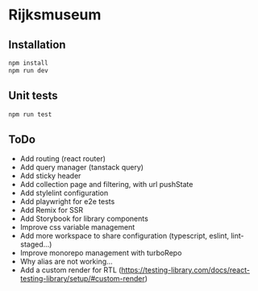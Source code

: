 # Rijksmuseum


## Installation

```javascript
npm install
npm run dev
```

## Unit tests

```javascript
npm run test
```

## ToDo

- Add routing (react router)
- Add query manager (tanstack query)
- Add sticky header
- Add collection page and filtering, with url pushState
- Add stylelint configuration
- Add playwright for e2e tests
- Add Remix for SSR
- Add Storybook for library components
- Improve css variable management
- Add more workspace to share configuration (typescript, eslint, lint-staged...)
- Improve monorepo management with turboRepo
- Why alias are not working...
- Add a custom render for RTL (https://testing-library.com/docs/react-testing-library/setup/#custom-render) 
